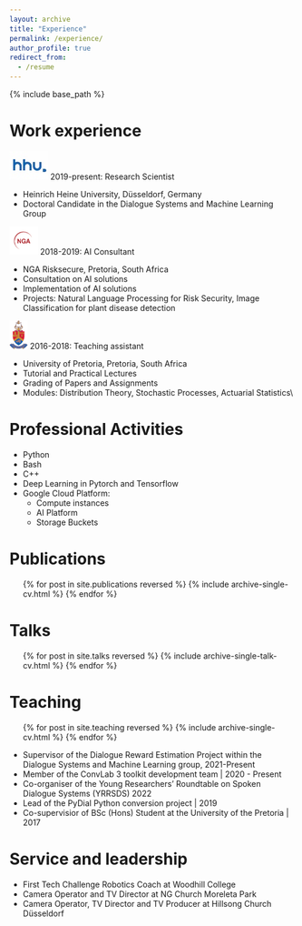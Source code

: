 ```yaml
---
layout: archive
title: "Experience"
permalink: /experience/
author_profile: true
redirect_from:
  - /resume
---
```


{% include base_path %}

Work experience
======

<img src="/images/hhu.jpg" alt="alt text" height="50" >  2019-present: Research Scientist
  * Heinrich Heine University, Düsseldorf, Germany
  * Doctoral Candidate in the Dialogue Systems and Machine Learning Group

<img src="/images/nga.png" alt="alt text" height="50" >  2018-2019: AI Consultant
  * NGA Risksecure, Pretoria, South Africa
  * Consultation on AI solutions
  * Implementation of AI solutions
  * Projects: Natural Language Processing for Risk Security, Image Classification for plant disease detection

<img src="/images/up.png" alt="alt text" height="50" >  2016-2018: Teaching assistant
  * University of Pretoria, Pretoria, South Africa
  * Tutorial and Practical Lectures
  * Grading of Papers and Assignments
  * Modules: Distribution Theory, Stochastic Processes, Actuarial Statistics\

Professional Activities
======
* Python
* Bash
* C++
* Deep Learning in Pytorch and Tensorflow
* Google Cloud Platform:
  * Compute instances
  * AI Platform
  * Storage Buckets

Publications
======
  <ul>{% for post in site.publications reversed %}
    {% include archive-single-cv.html %}
  {% endfor %}</ul>
  
Talks
======
  <ul>{% for post in site.talks reversed %}
    {% include archive-single-talk-cv.html  %}
  {% endfor %}</ul>
  
Teaching
======
  <ul>{% for post in site.teaching reversed %}
    {% include archive-single-cv.html %}
  {% endfor %}</ul>
  
* Supervisor of the Dialogue Reward Estimation Project within the Dialogue Systems and Machine Learning group, 2021-Present
* Member of the ConvLab 3 toolkit development team | 2020 - Present
* Co-organiser of the Young Researchers’ Roundtable on Spoken Dialogue Systems (YRRSDS) 2022
* Lead of the PyDial Python conversion project | 2019
* Co-supervisior of BSc (Hons) Student at the University of the Pretoria | 2017

Service and leadership
======
* First Tech Challenge Robotics Coach at Woodhill College
* Camera Operator and TV Director at NG Church Moreleta Park
* Camera Operator, TV Director and TV Producer at Hillsong Church Düsseldorf
